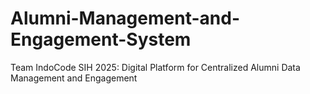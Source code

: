 # Alumni-Management-and-Engagement-System
Team IndoCode SIH 2025: Digital Platform for Centralized Alumni Data Management and Engagement 
